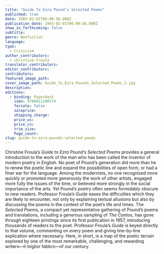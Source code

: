 ```yaml
---
title: "Guide To Ezra Pound’s Selected Poems"
published: true
date: 1983-02-01T06:00:56.000Z
publication_date: 1983-02-01T06:00:56.000Z
show_in_forthcoming: false
subtitle:
genre: Nonfiction
language:
type:
  - Criticism
author_contributors:
  - christine-froula
translator_contributors:
editor_contributors:
contributors:
featured_image_path:
cover_image_path: Guide_To_Ezra_Pounds_Selected_Poems_2.jpg
description:
editions:
  - binding: Paperback
    isbn: 9780811208574
    forsale: false
    saleprice:
    shipping_charge:
    price_us:
    price_cn:
    trim_size:
    Page_count:
slug: guide-to-ezra-pounds-selected-poems
---
```


Christine Froula’s _Guide to Ezra Pound’s Selected Poems_ provides a general introduction to the work of the man who has been called the inventor of modern poetry in English. No poet of Pound’s generation did more than he to renew the poetic line and expand the possibilities of open form, or had a finer ear for the language. Among the modernists, no one recognized more quickly or promoted more generously the work of other artists, engaged more fully the issues of the time, or believed more strongly in the social importance of the arts. Yet Pound’s poetry often seems formidably obscure to new readers. Professor Froula’s _Guide_ eases the difficulties which they are likely to encounter, not only by explaining textual allusions but also by discussing the poems in the context of the poet’s life and times. The _Selected Poems_, a compact yet representative gathering of Pound’s poems and translations, including a generous sampling of _The Cantos_, has gone through eighteen printings since its first publication in 1957, introducing thousands of readers to the poet. Professor Froula’s _Guide_ is keyed directly to that volume, commenting on every poem and giving line-by-line explication where necessary. Here, in short, is a map of the poetic terrain explored by one of the most remarkable, challenging, and rewarding writers––il miglior fabbro––of our century.

